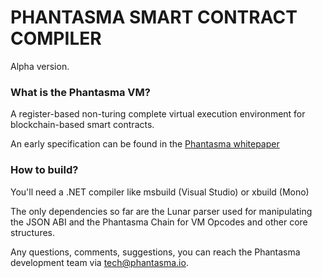 # PHANTASMA SMART CONTRACT COMPILER #

Alpha version.

### What is the Phantasma VM? ###

A register-based non-turing complete virtual execution environment for blockchain-based smart contracts.

An early specification can be found in the [Phantasma whitepaper](http://phantasma.io/phantasma_whitepaper.pdf)

### How to build? ###

You'll need a .NET compiler like msbuild (Visual Studio) or xbuild (Mono)

The only dependencies so far are the Lunar parser used for manipulating the JSON ABI and the Phantasma Chain for VM Opcodes and other core structures.


Any questions, comments, suggestions, you can reach the Phantasma development team via tech@phantasma.io.
